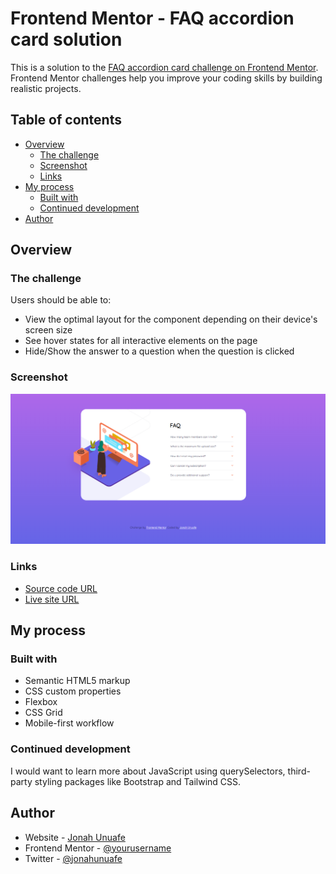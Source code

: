 # Frontend Mentor - FAQ accordion card solution

This is a solution to the [FAQ accordion card challenge on Frontend Mentor](https://www.frontendmentor.io/challenges/faq-accordion-card-XlyjD0Oam). Frontend Mentor challenges help you improve your coding skills by building realistic projects. 

## Table of contents

- [Overview](#overview)
  - [The challenge](#the-challenge)
  - [Screenshot](#screenshot)
  - [Links](#links)
- [My process](#my-process)
  - [Built with](#built-with)
  - [Continued development](#continued-development)
- [Author](#author)

## Overview

### The challenge

Users should be able to:

- View the optimal layout for the component depending on their device's screen size
- See hover states for all interactive elements on the page
- Hide/Show the answer to a question when the question is clicked

### Screenshot

![](./images//screenshot.png)

### Links

- [Source code URL](https://github.com/jonahunuafe/faq-accordion-card-main)
- [Live site URL](https://jonahunuafe.github.io/faq-accordion-card-main/)

## My process

### Built with

- Semantic HTML5 markup
- CSS custom properties
- Flexbox
- CSS Grid
- Mobile-first workflow

### Continued development

I would want to learn more about JavaScript using querySelectors, third-party styling packages like Bootstrap and Tailwind CSS.

## Author

- Website - [Jonah Unuafe](https://jonahunuafe.github.io/faq-accordion-card-main/)
- Frontend Mentor - [@yourusername](https://www.frontendmentor.io/profile/yourusername)
- Twitter - [@jonahunuafe](https://www.twitter.com/yourusername)